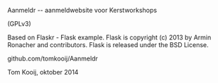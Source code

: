 Aanmeldr -- aanmeldwebsite voor Kerstworkshops

(GPLv3)

Based on Flaskr - Flask example.
Flask is copyright (c) 2013 by Armin Ronacher and contributors.
Flask is released under the BSD License.


github.com/tomkooij/Aanmeldr

Tom Kooij, oktober 2014
